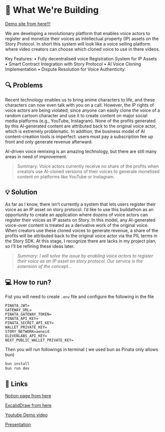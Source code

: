 # 🎯 What We're Building

[Demo site from here!!!](https://vocalip-4s7p-git-main-makimakivers-projects.vercel.app)

We are developing a revolutionary platform that enables voice actors to register and monetize their voices as intellectual property (IP) assets on the Story Protocol. In short this system will look like a voice selling platform where video creators can choose which cloned voice to use in there videos. 

Key Features:
• Fully decentralised voice Registration System for IP Assets
• Smart Contract Integration with Story Protocol
• AI Voice Cloning Implementation
•	Dispute Resolution for Voice Authenticity:
## **🔍 Problems**

Recent technology enables us to bring anime characters to life, and these characters can now even talk with you on a call. However, the IP rights of voice actors are being violated, since anyone can easily clone the voice of a random cartoon character and use it to create content on major social media platforms (e.g., YouTube, Instagram). None of the profits generated by this AI‐generated content are attributed back to the original voice actor, which is extremely problematic. In addition, the business model of AI content-creation tools is imperfect: users must pay a subscription fee up front and only generate revenue afterward.

AI-driven voice remixing is an amazing technology, but there are still many areas in need of improvement.

> Summary: Voice actors currently receive no share of the profits when creators use AI-cloned versions of their voices to generate monetised content on platforms like YouTube or Instagram.
> 

## **💡 Solution**

As far as I know, there isn’t currently a system that lets users register their voice as an IP asset on story protocol. I’d like to use this buildathon as an opportunity to create an application where dozens of voice actors can register their voices as IP assets on Story. In this model, any AI-generated voice-over content is treated as a derivative work of the original voice. When creators use these cloned voices to generate revenue, a share of the profits will be attributed back to the original voice actor via the PIL terms in the Story SDK. At this stage, I recognize there are lacks in my project plan, so I’ll be refining these ideas later.

> *Summary: I will solve the issue by enabling voice actors to register their voice as an IP asset on story protocol. Our service is the extension of the concept…*

## **💻 How to run?**

Fist you will need to create `.env` file and configure the following in the file
```
PINATA_JWT=
GATEWAY_URL=
PINATA_GATEWAY_TOKEN=
PINATA_API_KEY=
PINATA_SECRET_API_KEY=
WALLET_PRIVATE_KEY=
STORY_NETWORK=aeneid
ELEVENLABS_API_KEY=
NEXT_PUBLIC_WALLET_PRIVATE_KEY=
```

Then you will run followings in terminal ( we used bun as Pinata only allows bun)
```bash
bun install 
bun run dev
```
## **🔗 Links**

[Notion page from here](https://spiny-elderberry-76f.notion.site/Voice-as-an-IP-assets-1fd1ff50043d8013bdeec147323122a9)

[ExcalidDraw from here](https://link.excalidraw.com/l/4NzefGCZCYr/45KENb8jWIa)

[Youtube Demo video](https://www.youtube.com/watch?v=tWFWWgxFrwI)

[Presentation](https://www.canva.com/design/DAGp9yRyHf0/bRlXRU2EpQohIYXEAAsWRg/edit?utm_content=DAGp9yRyHf0&utm_campaign=designshare&utm_medium=link2&utm_source=sharebutton)



